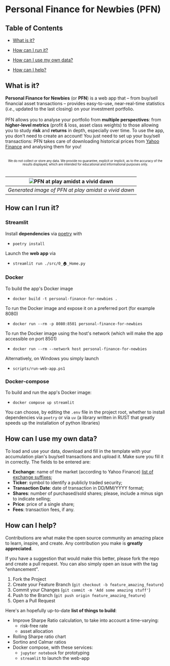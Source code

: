 # Personal Finance for Newbies (PFN)

## Table of Contents

- [What is it?](#what-is-it)

- [How can I run it?](#how-can-i-run-it)

- [How can I use my own data?](#how-can-i-use-my-own-data)

- [How can I help?](#how-can-i-help)

## What is it?
**Personal Finance for Newbies** (or **PFN**) is a web app that – from buy/sell financial asset transactions – provides easy-to-use, near-real-time statistics (*i.e.*, updated to the last closing) on your investment portfolio.
<br><br>
PFN allows you to analyse your portfolio from **multiple perspectives**: from **higher-level metrics** (profit & loss, asset class weights) to those allowing you to study **risk** and **returns** in depth, especially over time. To use the app, you don't need to create an account! You just need to set up your buy/sell transactions: PFN takes care of downloading historical prices from [Yahoo Finance](https://finance.yahoo.com/) and analysing them for you!
<br><br>
<center><sub><sup>
We do not collect or store any data. We provide no guarantee, explicit or implicit, as to the accuracy of the results displayed, which are intended for educational and informational purposes only.
</sup></sub></center>
<br>

| ![PFN at play amidst a vivid dawn](images/cover_2.jpeg) | 
|:--:| 
| *Generated image of PFN at play amidst a vivid dawn* |

## How can I run it?

### Streamlit
Install **dependencies** via [poetry](https://python-poetry.org/docs/) with

- `poetry install`

Launch the **web app** via

- `streamlit run ./src/0_🏠_Home.py`

### Docker
To build the app's Docker image

- `docker build -t personal-finance-for-newbies .`

To run the Docker image and expose it on a preferred port (for example 8080)

- `docker run --rm -p 8080:8501 personal-finance-for-newbies`

To run the Docker image using the host's network (which will make the app accessible on port 8501)

- `docker run --rm --network host personal-finance-for-newbies`

Alternatively, on Windows you simply launch

- `scripts/run-web-app.ps1`

### Docker-compose
To build and run the app's Docker image:

- `docker compose up streamlit`

You can choose, by editing the `.env` file in the project root, whether to install dependencies via `poetry` or via `uv` (a library written in RUST that greatly speeds up the installation of python libraries)

## How can I use my own data?
To load and use your data, download and fill in the template with your accumulation plan's buy/sell transactions and upload it. Make sure you fill it in correctly. The fields to be entered are:

- **Exchange**: name of the market (according to Yahoo Finance) [list of exchange suffixes](https://help.yahoo.com/kb/SLN2310.html);
- **Ticker**: symbol to identify a publicly traded security;
- **Transaction Date**: date of transaction in DD/MM/YYYY format;
- **Shares**: number of purchased/sold shares; please, include a minus sign to indicate selling;
- **Price**: price of a single share;
- **Fees**: transaction fees, if any.

## How can I help?

Contributions are what make the open source community an amazing place to learn, inspire, and create. Any contribution you make is **greatly appreciated**.

If you have a suggestion that would make this better, please fork the repo and create a pull request. You can also simply open an issue with the tag "enhancement".

1. Fork the Project
2. Create your Feature Branch (`git checkout -b feature_amazing_feature`)
3. Commit your Changes (`git commit -m 'Add some amazing stuff'`)
4. Push to the Branch (`git push origin feature_amazing_feature`)
5. Open a Pull Request

Here's an hopefully up-to-date **list of things to build**:
- Improve Sharpe Ratio calculation, to take into account a time-varying:
    - risk-free rate
    - asset allocation
- Rolling Sharpe ratio chart
- Sortino and Calmar ratios
- Docker compose, with these services:
    - `jupyter notebook` for prototyping
    - `streamlit` to launch the web-app
